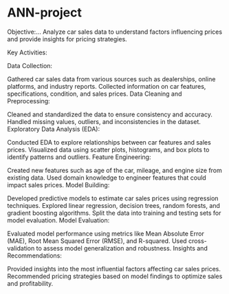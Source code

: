 # ANN-project 
Objective:...
Analyze car sales data to understand factors influencing prices and provide insights for pricing strategies.

Key Activities:

Data Collection:

Gathered car sales data from various sources such as dealerships, online platforms, and industry reports.
Collected information on car features, specifications, condition, and sales prices.
Data Cleaning and Preprocessing:

Cleaned and standardized the data to ensure consistency and accuracy.
Handled missing values, outliers, and inconsistencies in the dataset.
Exploratory Data Analysis (EDA):

Conducted EDA to explore relationships between car features and sales prices.
Visualized data using scatter plots, histograms, and box plots to identify patterns and outliers.
Feature Engineering:

Created new features such as age of the car, mileage, and engine size from existing data.
Used domain knowledge to engineer features that could impact sales prices.
Model Building:

Developed predictive models to estimate car sales prices using regression techniques.
Explored linear regression, decision trees, random forests, and gradient boosting algorithms.
Split the data into training and testing sets for model evaluation.
Model Evaluation:

Evaluated model performance using metrics like Mean Absolute Error (MAE), Root Mean Squared Error (RMSE), and R-squared.
Used cross-validation to assess model generalization and robustness.
Insights and Recommendations:

Provided insights into the most influential factors affecting car sales prices.
Recommended pricing strategies based on model findings to optimize sales and profitability.


